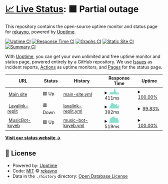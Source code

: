 # [📈 Live Status](https://status.rekayno.ml): <!--live status--> **🟧 Partial outage**

This repository contains the open-source uptime monitor and status page for [rekayno](rekayno.ml), powered by [Upptime](https://github.com/upptime/upptime).

[![Uptime CI](https://github.com/rekayno/upptime/workflows/Uptime%20CI/badge.svg)](https://github.com/rekayno/upptime/actions?query=workflow%3A%22Uptime+CI%22)
[![Response Time CI](https://github.com/rekayno/upptime/workflows/Response%20Time%20CI/badge.svg)](https://github.com/rekayno/upptime/actions?query=workflow%3A%22Response+Time+CI%22)
[![Graphs CI](https://github.com/rekayno/upptime/workflows/Graphs%20CI/badge.svg)](https://github.com/rekayno/upptime/actions?query=workflow%3A%22Graphs+CI%22)
[![Static Site CI](https://github.com/rekayno/upptime/workflows/Static%20Site%20CI/badge.svg)](https://github.com/rekayno/upptime/actions?query=workflow%3A%22Static+Site+CI%22)
[![Summary CI](https://github.com/rekayno/upptime/workflows/Summary%20CI/badge.svg)](https://github.com/rekayno/upptime/actions?query=workflow%3A%22Summary+CI%22)

With [Upptime](https://upptime.js.org), you can get your own unlimited and free uptime monitor and status page, powered entirely by a GitHub repository. We use [Issues](https://github.com/rekayno/upptime/issues) as incident reports, [Actions](https://github.com/rekayno/upptime/actions) as uptime monitors, and [Pages](https://status.rekayno.ml) for the status page.

<!--start: status pages-->
<!-- This summary is generated by Upptime (https://github.com/upptime/upptime) -->
<!-- Do not edit this manually, your changes will be overwritten -->
<!-- prettier-ignore -->
| URL | Status | History | Response Time | Uptime |
| --- | ------ | ------- | ------------- | ------ |
| <img alt="" src="https://icons.duckduckgo.com/ip3/rekayno.ml.ico" height="13"> [Main site](https://rekayno.ml) | 🟩 Up | [main-site.yml](https://github.com/rekayno/upptime/commits/HEAD/history/main-site.yml) | <details><summary><img alt="Response time graph" src="./graphs/main-site/response-time-week.png" height="20"> 411ms</summary><br><a href="https://status.rekayno.ml/history/main-site"><img alt="Response time 466" src="https://img.shields.io/endpoint?url=https%3A%2F%2Fraw.githubusercontent.com%2Frekayno%2Fupptime%2FHEAD%2Fapi%2Fmain-site%2Fresponse-time.json"></a><br><a href="https://status.rekayno.ml/history/main-site"><img alt="24-hour response time 296" src="https://img.shields.io/endpoint?url=https%3A%2F%2Fraw.githubusercontent.com%2Frekayno%2Fupptime%2FHEAD%2Fapi%2Fmain-site%2Fresponse-time-day.json"></a><br><a href="https://status.rekayno.ml/history/main-site"><img alt="7-day response time 411" src="https://img.shields.io/endpoint?url=https%3A%2F%2Fraw.githubusercontent.com%2Frekayno%2Fupptime%2FHEAD%2Fapi%2Fmain-site%2Fresponse-time-week.json"></a><br><a href="https://status.rekayno.ml/history/main-site"><img alt="30-day response time 345" src="https://img.shields.io/endpoint?url=https%3A%2F%2Fraw.githubusercontent.com%2Frekayno%2Fupptime%2FHEAD%2Fapi%2Fmain-site%2Fresponse-time-month.json"></a><br><a href="https://status.rekayno.ml/history/main-site"><img alt="1-year response time 466" src="https://img.shields.io/endpoint?url=https%3A%2F%2Fraw.githubusercontent.com%2Frekayno%2Fupptime%2FHEAD%2Fapi%2Fmain-site%2Fresponse-time-year.json"></a></details> | <details><summary><a href="https://status.rekayno.ml/history/main-site">100.00%</a></summary><a href="https://status.rekayno.ml/history/main-site"><img alt="All-time uptime 99.17%" src="https://img.shields.io/endpoint?url=https%3A%2F%2Fraw.githubusercontent.com%2Frekayno%2Fupptime%2FHEAD%2Fapi%2Fmain-site%2Fuptime.json"></a><br><a href="https://status.rekayno.ml/history/main-site"><img alt="24-hour uptime 100.00%" src="https://img.shields.io/endpoint?url=https%3A%2F%2Fraw.githubusercontent.com%2Frekayno%2Fupptime%2FHEAD%2Fapi%2Fmain-site%2Fuptime-day.json"></a><br><a href="https://status.rekayno.ml/history/main-site"><img alt="7-day uptime 100.00%" src="https://img.shields.io/endpoint?url=https%3A%2F%2Fraw.githubusercontent.com%2Frekayno%2Fupptime%2FHEAD%2Fapi%2Fmain-site%2Fuptime-week.json"></a><br><a href="https://status.rekayno.ml/history/main-site"><img alt="30-day uptime 97.18%" src="https://img.shields.io/endpoint?url=https%3A%2F%2Fraw.githubusercontent.com%2Frekayno%2Fupptime%2FHEAD%2Fapi%2Fmain-site%2Fuptime-month.json"></a><br><a href="https://status.rekayno.ml/history/main-site"><img alt="1-year uptime 99.17%" src="https://img.shields.io/endpoint?url=https%3A%2F%2Fraw.githubusercontent.com%2Frekayno%2Fupptime%2FHEAD%2Fapi%2Fmain-site%2Fuptime-year.json"></a></details>
| <img alt="" src="https://icons.duckduckgo.com/ip3/lavalink-replit.rekayno.repl.co.ico" height="13"> [Lavalink-replit](https://lavalink-replit.rekayno.repl.co/metrics) | 🟥 Down | [lavalink-replit.yml](https://github.com/rekayno/upptime/commits/HEAD/history/lavalink-replit.yml) | <details><summary><img alt="Response time graph" src="./graphs/lavalink-replit/response-time-week.png" height="20"> 392ms</summary><br><a href="https://status.rekayno.ml/history/lavalink-replit"><img alt="Response time 1901" src="https://img.shields.io/endpoint?url=https%3A%2F%2Fraw.githubusercontent.com%2Frekayno%2Fupptime%2FHEAD%2Fapi%2Flavalink-replit%2Fresponse-time.json"></a><br><a href="https://status.rekayno.ml/history/lavalink-replit"><img alt="24-hour response time 440" src="https://img.shields.io/endpoint?url=https%3A%2F%2Fraw.githubusercontent.com%2Frekayno%2Fupptime%2FHEAD%2Fapi%2Flavalink-replit%2Fresponse-time-day.json"></a><br><a href="https://status.rekayno.ml/history/lavalink-replit"><img alt="7-day response time 392" src="https://img.shields.io/endpoint?url=https%3A%2F%2Fraw.githubusercontent.com%2Frekayno%2Fupptime%2FHEAD%2Fapi%2Flavalink-replit%2Fresponse-time-week.json"></a><br><a href="https://status.rekayno.ml/history/lavalink-replit"><img alt="30-day response time 2221" src="https://img.shields.io/endpoint?url=https%3A%2F%2Fraw.githubusercontent.com%2Frekayno%2Fupptime%2FHEAD%2Fapi%2Flavalink-replit%2Fresponse-time-month.json"></a><br><a href="https://status.rekayno.ml/history/lavalink-replit"><img alt="1-year response time 1901" src="https://img.shields.io/endpoint?url=https%3A%2F%2Fraw.githubusercontent.com%2Frekayno%2Fupptime%2FHEAD%2Fapi%2Flavalink-replit%2Fresponse-time-year.json"></a></details> | <details><summary><a href="https://status.rekayno.ml/history/lavalink-replit">99.83%</a></summary><a href="https://status.rekayno.ml/history/lavalink-replit"><img alt="All-time uptime 97.60%" src="https://img.shields.io/endpoint?url=https%3A%2F%2Fraw.githubusercontent.com%2Frekayno%2Fupptime%2FHEAD%2Fapi%2Flavalink-replit%2Fuptime.json"></a><br><a href="https://status.rekayno.ml/history/lavalink-replit"><img alt="24-hour uptime 100.00%" src="https://img.shields.io/endpoint?url=https%3A%2F%2Fraw.githubusercontent.com%2Frekayno%2Fupptime%2FHEAD%2Fapi%2Flavalink-replit%2Fuptime-day.json"></a><br><a href="https://status.rekayno.ml/history/lavalink-replit"><img alt="7-day uptime 99.83%" src="https://img.shields.io/endpoint?url=https%3A%2F%2Fraw.githubusercontent.com%2Frekayno%2Fupptime%2FHEAD%2Fapi%2Flavalink-replit%2Fuptime-week.json"></a><br><a href="https://status.rekayno.ml/history/lavalink-replit"><img alt="30-day uptime 99.44%" src="https://img.shields.io/endpoint?url=https%3A%2F%2Fraw.githubusercontent.com%2Frekayno%2Fupptime%2FHEAD%2Fapi%2Flavalink-replit%2Fuptime-month.json"></a><br><a href="https://status.rekayno.ml/history/lavalink-replit"><img alt="1-year uptime 97.60%" src="https://img.shields.io/endpoint?url=https%3A%2F%2Fraw.githubusercontent.com%2Frekayno%2Fupptime%2FHEAD%2Fapi%2Flavalink-replit%2Fuptime-year.json"></a></details>
| <img alt="" src="https://icons.duckduckgo.com/ip3/noteblock-rekayno.koyeb.app.ico" height="13"> [MusicBot-koyeb](https://noteblock-rekayno.koyeb.app/) | 🟩 Up | [music-bot-koyeb.yml](https://github.com/rekayno/upptime/commits/HEAD/history/music-bot-koyeb.yml) | <details><summary><img alt="Response time graph" src="./graphs/music-bot-koyeb/response-time-week.png" height="20"> 519ms</summary><br><a href="https://status.rekayno.ml/history/music-bot-koyeb"><img alt="Response time 647" src="https://img.shields.io/endpoint?url=https%3A%2F%2Fraw.githubusercontent.com%2Frekayno%2Fupptime%2FHEAD%2Fapi%2Fmusic-bot-koyeb%2Fresponse-time.json"></a><br><a href="https://status.rekayno.ml/history/music-bot-koyeb"><img alt="24-hour response time 231" src="https://img.shields.io/endpoint?url=https%3A%2F%2Fraw.githubusercontent.com%2Frekayno%2Fupptime%2FHEAD%2Fapi%2Fmusic-bot-koyeb%2Fresponse-time-day.json"></a><br><a href="https://status.rekayno.ml/history/music-bot-koyeb"><img alt="7-day response time 519" src="https://img.shields.io/endpoint?url=https%3A%2F%2Fraw.githubusercontent.com%2Frekayno%2Fupptime%2FHEAD%2Fapi%2Fmusic-bot-koyeb%2Fresponse-time-week.json"></a><br><a href="https://status.rekayno.ml/history/music-bot-koyeb"><img alt="30-day response time 510" src="https://img.shields.io/endpoint?url=https%3A%2F%2Fraw.githubusercontent.com%2Frekayno%2Fupptime%2FHEAD%2Fapi%2Fmusic-bot-koyeb%2Fresponse-time-month.json"></a><br><a href="https://status.rekayno.ml/history/music-bot-koyeb"><img alt="1-year response time 647" src="https://img.shields.io/endpoint?url=https%3A%2F%2Fraw.githubusercontent.com%2Frekayno%2Fupptime%2FHEAD%2Fapi%2Fmusic-bot-koyeb%2Fresponse-time-year.json"></a></details> | <details><summary><a href="https://status.rekayno.ml/history/music-bot-koyeb">100.00%</a></summary><a href="https://status.rekayno.ml/history/music-bot-koyeb"><img alt="All-time uptime 99.67%" src="https://img.shields.io/endpoint?url=https%3A%2F%2Fraw.githubusercontent.com%2Frekayno%2Fupptime%2FHEAD%2Fapi%2Fmusic-bot-koyeb%2Fuptime.json"></a><br><a href="https://status.rekayno.ml/history/music-bot-koyeb"><img alt="24-hour uptime 100.00%" src="https://img.shields.io/endpoint?url=https%3A%2F%2Fraw.githubusercontent.com%2Frekayno%2Fupptime%2FHEAD%2Fapi%2Fmusic-bot-koyeb%2Fuptime-day.json"></a><br><a href="https://status.rekayno.ml/history/music-bot-koyeb"><img alt="7-day uptime 100.00%" src="https://img.shields.io/endpoint?url=https%3A%2F%2Fraw.githubusercontent.com%2Frekayno%2Fupptime%2FHEAD%2Fapi%2Fmusic-bot-koyeb%2Fuptime-week.json"></a><br><a href="https://status.rekayno.ml/history/music-bot-koyeb"><img alt="30-day uptime 100.00%" src="https://img.shields.io/endpoint?url=https%3A%2F%2Fraw.githubusercontent.com%2Frekayno%2Fupptime%2FHEAD%2Fapi%2Fmusic-bot-koyeb%2Fuptime-month.json"></a><br><a href="https://status.rekayno.ml/history/music-bot-koyeb"><img alt="1-year uptime 99.67%" src="https://img.shields.io/endpoint?url=https%3A%2F%2Fraw.githubusercontent.com%2Frekayno%2Fupptime%2FHEAD%2Fapi%2Fmusic-bot-koyeb%2Fuptime-year.json"></a></details>

<!--end: status pages-->

[**Visit our status website →**](https://status.rekayno.ml)

## 📄 License

- Powered by: [Upptime](https://github.com/upptime/upptime)
- Code: [MIT](./LICENSE) © [rekayno](rekayno.ml)
- Data in the `./history` directory: [Open Database License](https://opendatacommons.org/licenses/odbl/1-0/)
